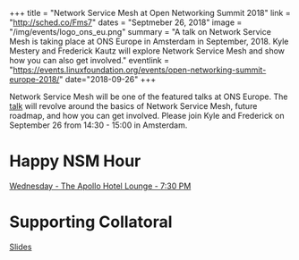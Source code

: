 +++
title = "Network Service Mesh at Open Networking Summit 2018"
link = "http://sched.co/Fms7"
dates = "Septmeber 26, 2018"
image = "/img/events/logo_ons_eu.png"
summary = "A talk on Network Service Mesh is taking place at ONS Europe in Amsterdam in September, 2018. Kyle Mestery and Frederick Kautz will explore Network Service Mesh and show how you can also get involved."
eventlink = "https://events.linuxfoundation.org/events/open-networking-summit-europe-2018/"
date="2018-09-26"
+++

Network Service Mesh will be one of the featured talks at ONS Europe. The [talk](http://sched.co/Fms7) will revolve around the basics of Network Service Mesh, future roadmap, and how you can get involved. Please join Kyle and Frederick on September 26 from 14:30 - 15:00 in Amsterdam.

# Happy NSM Hour

[Wednesday - The Apollo Hotel Lounge - 7:30 PM](https://goo.gl/maps/MBi2jbqQvfT2)

# Supporting Collatoral
[Slides](https://docs.google.com/presentation/d/18xNaf9CLh86TC3WcWMd1hyMxwK7zZzbXd1hVHAl8l9M/edit?usp=sharing)

